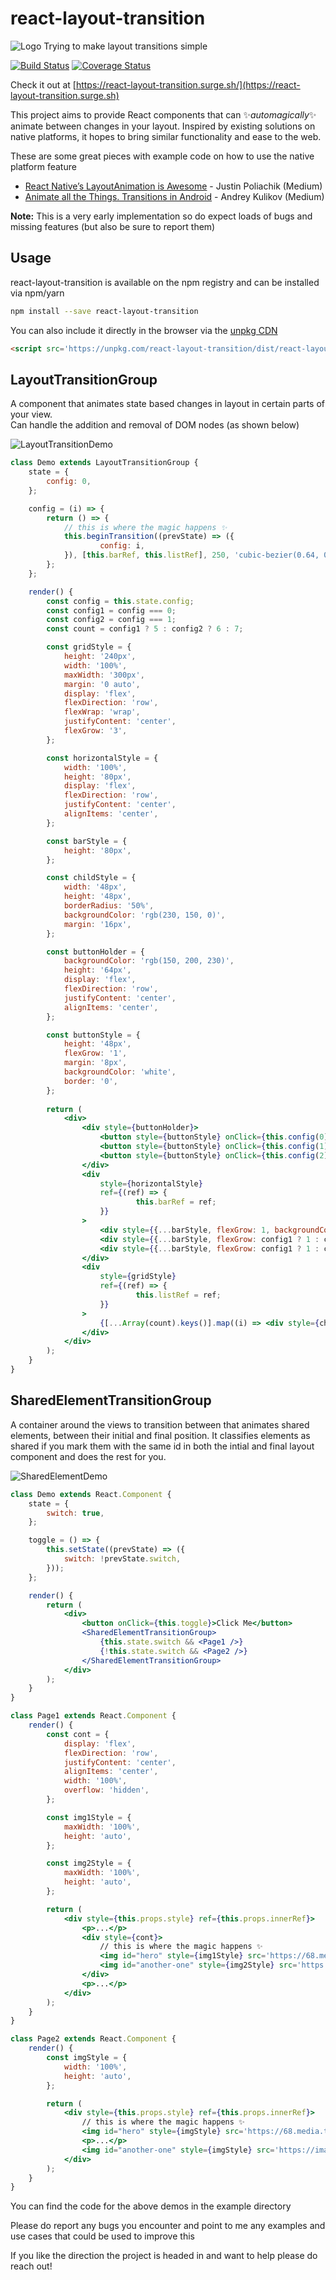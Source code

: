 # react-layout-transition

![Logo](assets/logo.png)
Trying to make layout transitions simple

[![Build Status](https://travis-ci.org/bkazi/react-layout-transition.svg?branch=testing)](https://travis-ci.org/bkazi/react-layout-transition)
[![Coverage Status](https://coveralls.io/repos/bkazi/react-layout-transition/badge.svg?branch=testing)](https://coveralls.io/r/bkazi/react-layout-transition?branch=testing)

Check it out at [https://react-layout-transition.surge.sh/](https://react-layout-transition.surge.sh)

This project aims to provide React components that can :sparkles:_automagically_:sparkles: animate between changes in your layout.
Inspired by existing solutions on native platforms, it hopes to bring similar functionality and ease to the web.

These are some great pieces with example code on how to use the native platform feature
- [React Native’s LayoutAnimation is Awesome](https://medium.com/@Jpoliachik/react-native-s-layoutanimation-is-awesome-4a4d317afd3e) - Justin Poliachik (Medium)
- [Animate all the Things. Transitions in Android](https://medium.com/@andkulikov/animate-all-the-things-transitions-in-android-914af5477d50) - Andrey Kulikov (Medium)

**Note:** This is a very early implementation so do expect loads of bugs and missing features (but also be sure to report them)

## Usage

react-layout-transition is available on the npm registry and can be installed via npm/yarn

```bash
npm install --save react-layout-transition
```

You can also include it directly in the browser via the [unpkg CDN](https://unpkg.com)

```html
<script src='https://unpkg.com/react-layout-transition/dist/react-layout-transition.min.js'></script>
```

## LayoutTransitionGroup

A component that animates state based changes in layout in certain parts of your view.<br>
Can handle the addition and removal of DOM nodes (as shown below)

![LayoutTransitionDemo](assets/demoGifs/layoutTransitionDemo.gif)

```jsx
class Demo extends LayoutTransitionGroup {
	state = {
		config: 0,
	};

	config = (i) => {
		return () => {
			// this is where the magic happens ✨
			this.beginTransition((prevState) => ({
					config: i,
			}), [this.barRef, this.listRef], 250, 'cubic-bezier(0.64, 0.13, 0.05, 1.67)');
		};
	};

	render() {
		const config = this.state.config;
		const config1 = config === 0;
		const config2 = config === 1;
		const count = config1 ? 5 : config2 ? 6 : 7;

		const gridStyle = {
			height: '240px',
			width: '100%',
			maxWidth: '300px',
			margin: '0 auto',
			display: 'flex',
			flexDirection: 'row',
			flexWrap: 'wrap',
			justifyContent: 'center',
			flexGrow: '3',
		};

		const horizontalStyle = {
			width: '100%',
			height: '80px',
			display: 'flex',
			flexDirection: 'row',
			justifyContent: 'center',
			alignItems: 'center',
		};

		const barStyle = {
			height: '80px',
		};

		const childStyle = {
			width: '48px',
			height: '48px',
			borderRadius: '50%',
			backgroundColor: 'rgb(230, 150, 0)',
			margin: '16px',
		};

		const buttonHolder = {
			backgroundColor: 'rgb(150, 200, 230)',
			height: '64px',
			display: 'flex',
			flexDirection: 'row',
			justifyContent: 'center',
			alignItems: 'center',
		};

		const buttonStyle = {
			height: '48px',
			flexGrow: '1',
			margin: '8px',
			backgroundColor: 'white',
			border: '0',
		};
		
		return (
			<div>
				<div style={buttonHolder}>
					<button style={buttonStyle} onClick={this.config(0)}>0</button>
					<button style={buttonStyle} onClick={this.config(1)}>1</button>
					<button style={buttonStyle} onClick={this.config(2)}>2</button>
				</div>
				<div
					style={horizontalStyle}
					ref={(ref) => {
							this.barRef = ref;
					}}
				>
					<div style={{...barStyle, flexGrow: 1, backgroundColor: 'rgb(200, 0, 0)'}}></div>
					<div style={{...barStyle, flexGrow: config1 ? 1 : config2 ? 5 : 1, backgroundColor: 'rgb(0, 200, 0)'}}></div>
					<div style={{...barStyle, flexGrow: config1 ? 1 : config2 ? 5 : 10, backgroundColor: 'rgb(0, 0, 200)'}}></div>
				</div>
				<div
					style={gridStyle}
					ref={(ref) => {
							this.listRef = ref;
					}}
				>
					{[...Array(count).keys()].map((i) => <div style={childStyle} key={i}></div>)}
				</div>
			</div>
		);
	}
}
```


## SharedElementTransitionGroup

A container around the views to transition between that animates shared elements, between their initial and final position.
It classifies elements as shared if you mark them with the same id in both the intial and final layout component and does the rest for you.

![SharedElementDemo](assets/demoGifs/sharedElementDemo.gif)

```jsx
class Demo extends React.Component {
    state = {
        switch: true,
    };

    toggle = () => {
        this.setState((prevState) => ({
            switch: !prevState.switch,
        }));
    };

    render() {
        return (
            <div>
                <button onClick={this.toggle}>Click Me</button>
                <SharedElementTransitionGroup>
                    {this.state.switch && <Page1 />}
                    {!this.state.switch && <Page2 />}
                </SharedElementTransitionGroup>
            </div>
        );
    }
}

class Page1 extends React.Component {
    render() {
        const cont = {
            display: 'flex',
            flexDirection: 'row',
            justifyContent: 'center',
            alignItems: 'center',
            width: '100%',
            overflow: 'hidden',
        };

        const img1Style = {
            maxWidth: '100%',
            height: 'auto',
        };

        const img2Style = {
            maxWidth: '100%',
            height: 'auto',
        };

        return (
            <div style={this.props.style} ref={this.props.innerRef}>
                <p>...</p>
                <div style={cont}>
                    // this is where the magic happens ✨
                    <img id="hero" style={img1Style} src='https://68.media.tumblr.com/4d1f173744a32bb4b35a2d5d0babff74/tumblr_mnh29fxz111st5lhmo1_1280.jpg' />
                    <img id="another-one" style={img2Style} src='https://images.unsplash.com/13/unsplash_5239d6c04342c_1.JPG' />
                </div>
                <p>...</p>
            </div>
        );
    }
}

class Page2 extends React.Component {
    render() {
        const imgStyle = {
            width: '100%',
            height: 'auto',
        };

        return (
            <div style={this.props.style} ref={this.props.innerRef}>
                // this is where the magic happens ✨
                <img id="hero" style={imgStyle} src='https://68.media.tumblr.com/4d1f173744a32bb4b35a2d5d0babff74/tumblr_mnh29fxz111st5lhmo1_1280.jpg' />
                <p>...</p>
                <img id="another-one" style={imgStyle} src='https://images.unsplash.com/13/unsplash_5239d6c04342c_1.JPG' />
            </div>
        );
    }
}

```

You can find the code for the above demos in the example directory

Please do report any bugs you encounter and point to me any examples and use cases that could be used to improve this

If you like the direction the project is headed in and want to help please do reach out!
